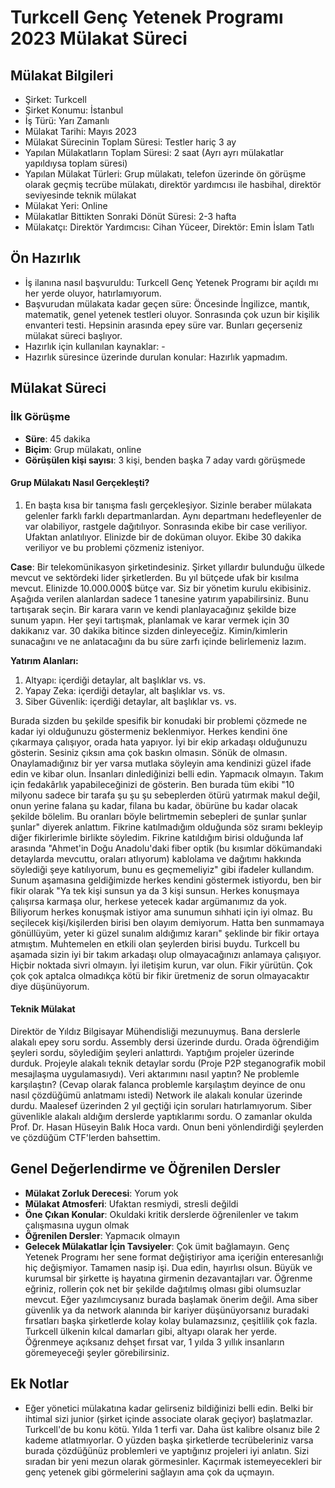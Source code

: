 # Turkcell Genç Yetenek Programı 2023 Mülakat Süreci

## Mülakat Bilgileri
* Şirket: Turkcell
* Şirket Konumu: İstanbul
* İş Türü: Yarı Zamanlı
* Mülakat Tarihi: Mayıs 2023
* Mülakat Sürecinin Toplam Süresi: Testler hariç 3 ay
* Yapılan Mülakatların Toplam Süresi: 2 saat (Ayrı ayrı mülakatlar yapıldıysa toplam süresi)
* Yapılan Mülakat Türleri: Grup mülakatı, telefon üzerinde ön görüşme olarak geçmiş tecrübe mülakatı, direktör yardımcısı ile hasbihal, direktör seviyesinde teknik mülakat
* Mülakat Yeri: Online
* Mülakatlar Bittikten Sonraki Dönüt Süresi: 2-3 hafta
* Mülakatçı: Direktör Yardımcısı: Cihan Yüceer, Direktör: Emin İslam Tatlı

## Ön Hazırlık
* İş ilanına nasıl başvuruldu: Turkcell Genç Yetenek Programı bir açıldı mı her yerde oluyor, hatırlamıyorum.
* Başvurudan mülakata kadar geçen süre: Öncesinde İngilizce, mantık, matematik, genel yetenek testleri oluyor. Sonrasında çok uzun bir kişilik envanteri testi. Hepsinin arasında epey süre var. Bunları geçerseniz mülakat süreci başlıyor.
* Hazırlık için kullanılan kaynaklar: -
* Hazırlık süresince üzerinde durulan konular: Hazırlık yapmadım.

## Mülakat Süreci

### İlk Görüşme
* **Süre**: 45 dakika
* **Biçim**: Grup mülakatı, online
* **Görüşülen kişi sayısı**: 3 kişi, benden başka 7 aday vardı görüşmede

#### Grup Mülakatı Nasıl Gerçekleşti?
1. En başta kısa bir tanışma faslı gerçekleşiyor. Sizinle beraber mülakata gelenler farklı farklı departmanlardan. Aynı departmanı hedefleyenler de var olabiliyor, rastgele dağıtılıyor. Sonrasında ekibe bir case veriliyor. Ufaktan anlatılıyor. Elinizde bir de doküman oluyor. Ekibe 30 dakika veriliyor ve bu problemi çözmeniz isteniyor.

**Case**: Bir telekomünikasyon şirketindesiniz. Şirket yıllardır bulunduğu ülkede mevcut ve sektördeki lider şirketlerden. Bu yıl bütçede ufak bir kısılma mevcut. Elinizde 10.000.000$ bütçe var. Siz bir yönetim kurulu ekibisiniz. Aşağıda verilen alanlardan sadece 1 tanesine yatırım yapabilirsiniz. Bunu tartışarak seçin. Bir karara varın ve kendi planlayacağınız şekilde bize sunum yapın. Her şeyi tartışmak, planlamak ve karar vermek için 30 dakikanız var. 30 dakika bitince sizden dinleyeceğiz. Kimin/kimlerin sunacağını ve ne anlatacağını da bu süre zarfı içinde belirlemeniz lazım.

**Yatırım Alanları:**
1) Altyapı: içerdiği detaylar, alt başlıklar vs. vs.
2) Yapay Zeka: içerdiği detaylar, alt başlıklar vs. vs.
3) Siber Güvenlik: içerdiği detaylar, alt başlıklar vs. vs.

Burada sizden bu şekilde spesifik bir konudaki bir problemi çözmede ne kadar iyi olduğunuzu göstermeniz beklenmiyor. Herkes kendini öne çıkarmaya çalışıyor, orada hata yapıyor. İyi bir ekip arkadaşı olduğunuzu gösterin. Sesiniz çıksın ama çok baskın olmasın. Sönük de olmasın. Onaylamadığınız bir yer varsa mutlaka söyleyin ama kendinizi güzel ifade edin ve kibar olun. İnsanları dinlediğinizi belli edin. Yapmacık olmayın. Takım için fedakârlık yapabileceğinizi de gösterin. Ben burada tüm ekibi "10 milyonu sadece bir tarafa şu şu şu sebeplerden ötürü yatırmak makul değil, onun yerine falana şu kadar, filana bu kadar, öbürüne bu kadar olacak şekilde bölelim. Bu oranları böyle belirtmemin sebepleri de şunlar şunlar şunlar" diyerek anlattım. Fikrine katılmadığım olduğunda söz sıramı bekleyip diğer fikirlerimle birlikte söyledim. Fikrine katıldığım birisi olduğunda laf arasında "Ahmet'in Doğu Anadolu'daki fiber optik (bu kısımlar dökümandaki detaylarda mevcuttu, oraları atlıyorum) kablolama ve dağıtımı hakkında söylediği şeye katılıyorum, bunu es geçmemeliyiz" gibi ifadeler kullandım. Sunum aşamasına geldiğimizde herkes kendini göstermek istiyordu, ben bir fikir olarak "Ya tek kişi sunsun ya da 3 kişi sunsun. Herkes konuşmaya çalışırsa karmaşa olur, herkese yetecek kadar argümanımız da yok. Biliyorum herkes konuşmak istiyor ama sunumun sıhhati için iyi olmaz. Bu seçilecek kişi/kişilerden birisi ben olayım demiyorum. Hatta ben sunmamaya gönüllüyüm, yeter ki güzel sunalım aldığımız kararı" şeklinde bir fikir ortaya atmıştım. Muhtemelen en etkili olan şeylerden birisi buydu. Turkcell bu aşamada sizin iyi bir takım arkadaşı olup olmayacağınızı anlamaya çalışıyor. Hiçbir noktada sivri olmayın. İyi iletişim kurun, var olun. Fikir yürütün. Çok çok çok aptalca olmadıkça kötü bir fikir üretmeniz de sorun olmayacaktır diye düşünüyorum.


#### Teknik Mülakat
Direktör de Yıldız Bilgisayar Mühendisliği mezunuymuş. Bana derslerle alakalı epey soru sordu. Assembly dersi üzerinde durdu. Orada öğrendiğim şeyleri sordu, söylediğim şeyleri anlattırdı. Yaptığım projeler üzerinde durduk. Projeyle alakalı teknik detaylar sordu (Proje P2P steganografik mobil mesajlaşma uygulamasıydı). Veri aktarımını nasıl yaptın? Ne problemle karşılaştın? (Cevap olarak falanca problemle karşılaştım deyince de onu nasıl çözdüğümü anlatmamı istedi)
Network ile alakalı konular üzerinde durdu. Maalesef üzerinden 2 yıl geçtiği için soruları hatırlamıyorum.
Siber güvenlikle alakalı aldığım derslerde yaptıklarımı sordu. O zamanlar okulda Prof. Dr. Hasan Hüseyin Balık Hoca vardı. Onun beni yönlendirdiği şeylerden ve çözdüğüm CTF'lerden bahsettim.


## Genel Değerlendirme ve Öğrenilen Dersler
* **Mülakat Zorluk Derecesi**: Yorum yok
* **Mülakat Atmosferi**: Ufaktan resmiydi, stresli değildi
* **Öne Çıkan Konular**: Okuldaki kritik derslerde öğrenilenler ve takım çalışmasına uygun olmak
* **Öğrenilen Dersler**: Yapmacık olmayın
* **Gelecek Mülakatlar İçin Tavsiyeler**: Çok ümit bağlamayın. Genç Yetenek Programı her sene format değiştiriyor ama içeriğin enteresanlığı hiç değişmiyor. Tamamen nasip işi. Dua edin, hayırlısı olsun. Büyük ve kurumsal bir şirkette iş hayatına girmenin dezavantajları var. Öğrenme eğriniz, rollerin çok net bir şekilde dağıtılmış olması gibi olumsuzlar mevcut. Eğer yazılımcıysanız burada başlamak önerim değil. Ama siber güvenlik ya da network alanında bir kariyer düşünüyorsanız buradaki fırsatları başka şirketlerde kolay kolay bulamazsınız, çeşitlilik çok fazla. Turkcell ülkenin kılcal damarları gibi, altyapı olarak her yerde. Öğrenmeye açıksanız dehşet fırsat var, 1 yılda 3 yıllık insanların göremeyeceği şeyler görebilirsiniz.

## Ek Notlar
* Eğer yönetici mülakatına kadar gelirseniz bildiğinizi belli edin. Belki bir ihtimal sizi junior (şirket içinde associate olarak geçiyor) başlatmazlar. Turkcell'de bu konu kötü. Yılda 1 terfi var. Daha üst kalibre olsanız bile 2 kademe atlatmıyorlar. O yüzden başka şirketlerde tecrübeleriniz varsa burada çözdüğünüz problemleri ve yaptığınız projeleri iyi anlatın. Sizi sıradan bir yeni mezun olarak görmesinler. Kaçırmak istemeyecekleri bir genç yetenek gibi görmelerini sağlayın ama çok da uçmayın.

